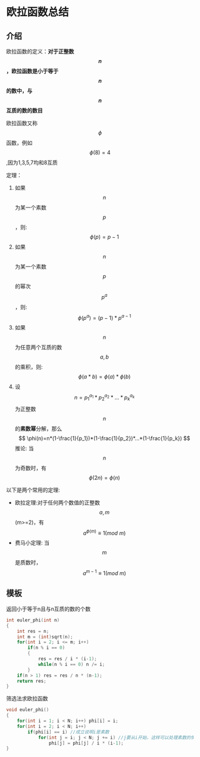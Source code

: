 #  欧拉函数总结

## 介绍

欧拉函数的定义：**对于正整数$$n$$，欧拉函数是小于等于$$n$$的数中，与$$n$$互质的数的数目**

欧拉函数又称$$\phi$$函数，例如$$\phi(8)=4$$,因为1,3,5,7均和8互质

定理：

1. 如果$$n$$为某一个素数$$p$$，则:$$\phi(p)=p-1$$
2. 如果$$n$$为某一个素数$$p$$的幂次$$p^a$$，则:$$\phi(p^a)=(p-1)*p^{a-1}$$
3. 如果$$n$$为任意两个互质的数$$a,b$$的乘积，则:$$\phi(a*b)=\phi(a)*\phi(b)$$
4. 设$$n=p_1^{a_1}*p_2^{a_2}*...*p_k^{a_k}$$为正整数$$n$$的**素数幂**分解，那么
    $$
    \phi(n)=n*(1-\frac{1}{p_1})*(1-\frac{1}{p_2})*...*(1-\frac{1}{p_k})
    $$
    推论:  当$$n$$为奇数时，有$$\phi(2n)=\phi(n)$$

以下是两个常用的定理:

- 欧拉定理:对于任何两个数值的正整数$$a,m$$(m>=2)，有$$a^{\phi(m)}\equiv 1(mod\ m)$$
- 费马小定理: 当$$m$$是质数时，$$a^{m-1}\equiv1(mod\ m)$$

## 模板

返回小于等于n且与n互质的数的个数

```cpp
int euler_phi(int n)  
{  
    int res = n;  
    int m = (int)sqrt(n);  
    for(int i = 2; i <= m; i++)  
        if(n % i == 0)  
        {  
            res = res / i * (i-1);  
            while(n % i == 0) n /= i;  
        }  
    if(n > 1) res = res / n * (n-1);  
    return res;  
}
```

筛选法求欧拉函数

```cpp
void euler_phi()  
{  
    for(int i = 1; i < N; i++) phi[i] = i;  
    for(int i = 2; i < N; i++)  
        if(phi[i] == i) //成立说明i是素数
            for(int j = i; j < N; j += i) //j要从i开始，这样可以处理素数的情况  
                phi[j] = phi[j] / i * (i-1);  
}  
```